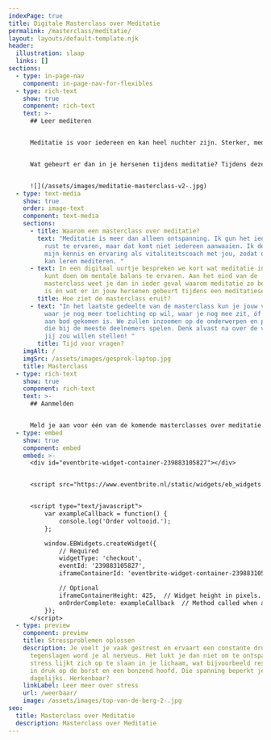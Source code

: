 ```yaml
---
indexPage: true
title: Digitale Masterclass over Meditatie
permalink: /masterclass/meditatie/
layout: layouts/default-template.njk
header:
  illustration: slaap
  links: []
sections:
  - type: in-page-nav
    component: in-page-nav-for-flexibles
  - type: rich-text
    show: true
    component: rich-text
    text: >-
      ## Leer mediteren


      Meditatie is voor iedereen en kan heel nuchter zijn. Sterker, meditatie is heel wetenschappelijk! Alvast een disclaimer: Je gaat nooit leren om met meditatie je brein uit te zetten. 


      Wat gebeurt er dan in je hersenen tijdens meditatie? Tijdens deze masterclass zullen we een kijkje nemen in je brein én analyseren wat er gebeurt tijdens een meditatiesessie. Ik, Coach Pjotr, deel graag hoe ik cliënten helpt om te leren mediteren. Er zijn verschillende simpele en wetenschappelijk onderbouwde meditatietechnieken. Natuurlijk zal er ook tijd zijn om daadwerkelijk te mediteren


      ![](/assets/images/meditatie-masterclass-v2-.jpg)
  - type: text-media
    show: true
    order: image-text
    component: text-media
    sections:
      - title: Waarom een masterclass over meditatie?
        text: "Meditatie is meer dan alleen ontspanning. Ik gun het iedereen om mentale
          rust te ervaren, maar dat komt niet iedereen aanwaaien. Ik deel graag
          mijn kennis en ervaring als vitaliteitscoach met jou, zodat ook jij
          kan leren mediteren. "
      - text: In een digitaal uurtje bespreken we kort wat meditatie inhoudt én wat jij
          kunt doen om mentale balans te ervaren. Aan het eind van de
          masterclass weet je dan in ieder geval waarom meditatie zo belangrijk
          is én wat er in jouw hersenen gebeurt tijdens een meditatiesessie.
        title: Hoe ziet de masterclass eruit?
      - text: "In het laatste gedeelte van de masterclass kun je jouw vragen stellen,
          waar je nog meer toelichting op wil, waar je nog mee zit, óf wat niet
          aan bod gekomen is. We zullen inzoomen op de onderwerpen en problemen,
          die bij de meeste deelnemers spelen. Denk alvast na over de vragen die
          jij zou willen stellen! "
        title: Tijd voor vragen?
    imgAlt: /
    imgSrc: /assets/images/gesprek-laptop.jpg
    title: Masterclass
  - type: rich-text
    show: true
    component: rich-text
    text: >-
      ## Aanmelden


      Meld je aan voor één van de komende masterclasses over meditatie. Wees er snel bij, want: vol = vol.
  - type: embed
    show: true
    component: embed
    embed: >-
      <div id="eventbrite-widget-container-239883105827"></div>


      <script src="https://www.eventbrite.nl/static/widgets/eb_widgets.js"></script>


      <script type="text/javascript">
          var exampleCallback = function() {
              console.log('Order voltooid.');
          };

          window.EBWidgets.createWidget({
              // Required
              widgetType: 'checkout',
              eventId: '239883105827',
              iframeContainerId: 'eventbrite-widget-container-239883105827',

              // Optional
              iframeContainerHeight: 425,  // Widget height in pixels. Defaults to a minimum of 425px if not provided
              onOrderComplete: exampleCallback  // Method called when an order has successfully completed
          });
      </script>
  - type: preview
    component: preview
    title: Stressproblemen oplossen
    description: Je voelt je vaak gestrest en ervaart een constante druk. Bij kleine
      tegenslagen word je al nerveus. Het lukt je dan niet om te ontspannen. De
      stress lijkt zich op te slaan in je lichaam, wat bijvoorbeeld resulteert
      in druk op de borst en een bonzend hoofd. Die spanning beperkt je
      dagelijks. Herkenbaar?
    linkLabel: Leer meer over stress
    url: /weerbaar/
    image: /assets/images/top-van-de-berg-2-.jpg
seo:
  title: Masterclass over Meditatie
  description: Masterclass over Meditatie
---
```

